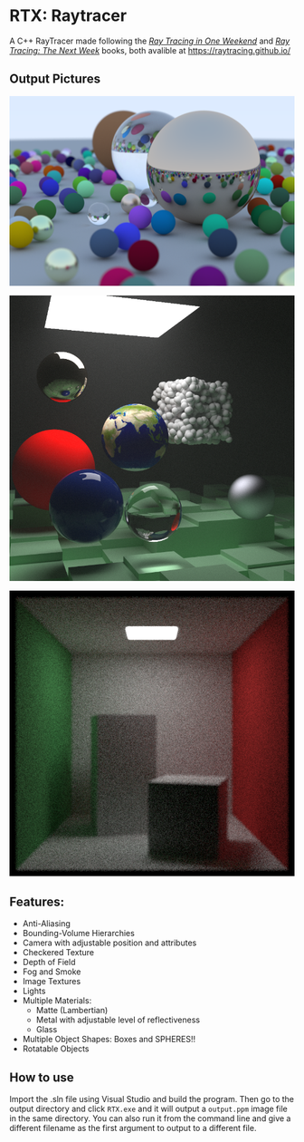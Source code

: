 # RTX: Raytracer

A C++ RayTracer made following the [_Ray Tracing in One Weekend_](https://raytracing.github.io/books/RayTracingInOneWeekend.html) and [_Ray Tracing: The Next Week_](https://raytracing.github.io/books/RayTracingTheNextWeek.html) books, both avalible at https://raytracing.github.io/

## Output Pictures

![Render of many spheres](/images/many_orbs.png)

![Render of a foggy scene](/images/final_scene.png)

![Render of Cornell Box](/images/cornell_box.png)

## Features:

- Anti-Aliasing
- Bounding-Volume Hierarchies
- Camera with adjustable position and attributes
- Checkered Texture
- Depth of Field
- Fog and Smoke
- Image Textures
- Lights
- Multiple Materials: 
  - Matte (Lambertian)
  - Metal with adjustable level of reflectiveness
  - Glass
- Multiple Object Shapes: Boxes and SPHERES!!
- Rotatable Objects

## How to use

Import the .sln file using Visual Studio and build the program.
Then go to the output directory and click `RTX.exe` and it will output a `output.ppm` image file in the same directory.
You can also run it from the command line and give a different filename as the first argument to output to a different file.


